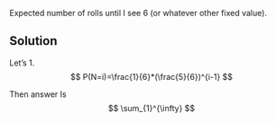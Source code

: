 Expected number of rolls until I see 6 (or whatever other fixed value).
## Solution
Let’s
1. 
$$ 
P(N=i)=\frac{1}{6}*(\frac{5}{6})^{i-1}
$$

Then answer Is 
$$
\sum_{1}^{\infty}
$$
